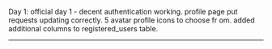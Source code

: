 Day 1:  official day 1 - decent authentication working.  profile 
page put requests updating correctly.  5 avatar profile icons to choose fr
om.  added additional columns to registered_users table.
___
